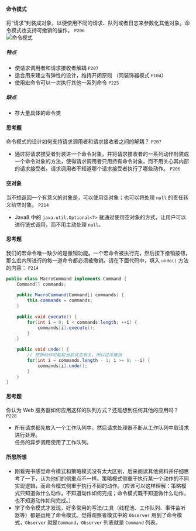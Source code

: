 #### 命令模式
将“请求”封装成对象，以便使用不同的请求、队列或者日志来参数化其他对象。命令模式也支持可撤销的操作。 `P206`  
![命令模式](http://note.youdao.com/yws/res/4261/WEBRESOURCE3e34300bb31f521ac563743fea046621)
##### 特点 
- 使请求调用者和请求接收者解耦 `P207`
- 适合用来建立有弹性的设计，维持开闭原则 （同装饰器模式 `P104`）
- 使用宏命令可以一次执行其他一系列命令 `P225`
##### 缺点
- 存大量具体的命令类


#### 思考题
命令模式的设计如何支持请求调用者和请求接收者之间的解耦？ `P207`
- 通过将请求接受者封装进一个命令对象，并将请求接收者的一系列动作封装成一个命令对象的方法，使得请求调用者只用持有命令对象，而不用关心其内部的请求接受者。请求调用者不知道哪个请求接受者执行了哪些动作。 `P206`

#### 空对象
当不想返回一个有意义的对象是，可以使用空对象；也可以将处理 `null` 的责任转义给空对象。 `P214`
- Java8 中的 `java.util.Optional<T>` 就通过使用空对象的方式，让用户可以进行链式调用，而不用主动处理 `null`。

#### 思考题
我们的宏命令唯一缺少的是撤销功能。一个宏命令被执行完，然后按下撤销按钮，那么宏内所进行的每一道命令都必须被撤销。请在下面代码中，填入 `undo()` 方法的内容： `P214`
```java
public class MacroCommand implements Command {
    Command[] commands;
    
    public MacroCommand(Command[] commands) {
        this.commands = commands;
    }
    
    public void execute() {
        for(int i = 0; i < commands.length; ++i) {
            commands[i].execute();
        }
    }
    
    public void undo() {
        // 想到动作可能和当前状态有关，所以逆序撤销
        for(int i = commands.length - 1; i >= 0; --i) {
            commands[i].undo();
        }
    }
}
```

#### 思考题
你认为 Web 服务器如何应用这样的队列方式？还能想到任何其他的应用吗？ `P228`
- 所有请求都先放入一个工作队列中，然后请求处理器不断从工作队列中取请求进行处理。  
      任务的异步调用使用了工作队列。

#### 所思所想
- 刚看完书感觉命令模式和策略模式没有太大区别，后来阅读其他资料并仔细思考了一下，认为他们的侧重点不一样。策略模式侧重于执行某一个动作的不同实现逻辑，而命令模式侧重于执行不同的动作。（应该可以这样理解：策略模式只知道做什么动作，不知道动作如何完成；命令模式既不知道做什么动作，也不知道动作如何完成。）
- 学了命令模式才发现，好多常用的写法/工具（线程池、工作队列、事件监听器等）都是运用了命令模式。觉得观察者模式中的 `Observer` 用到了命令模式，`Observer` 就是`Command`，`Observer` 列表就是 `Command` 列表。